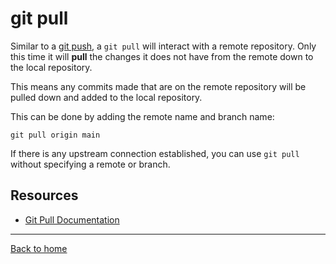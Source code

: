 # git pull

Similar to a [git push](./Push.md), a `git pull` will interact with a remote repository. Only this time it will **pull** the changes it does not have from the remote down to the local repository.

This means any commits made that are on the remote repository will be pulled down and added to the local repository.

This can be done by adding the remote name and branch name:
```
git pull origin main
```

If there is any upstream connection established, you can use `git pull` without specifying a remote or branch.

## Resources
- [Git Pull Documentation](https://git-scm.com/docs/git-pull)

---

[Back to home](../README.md)